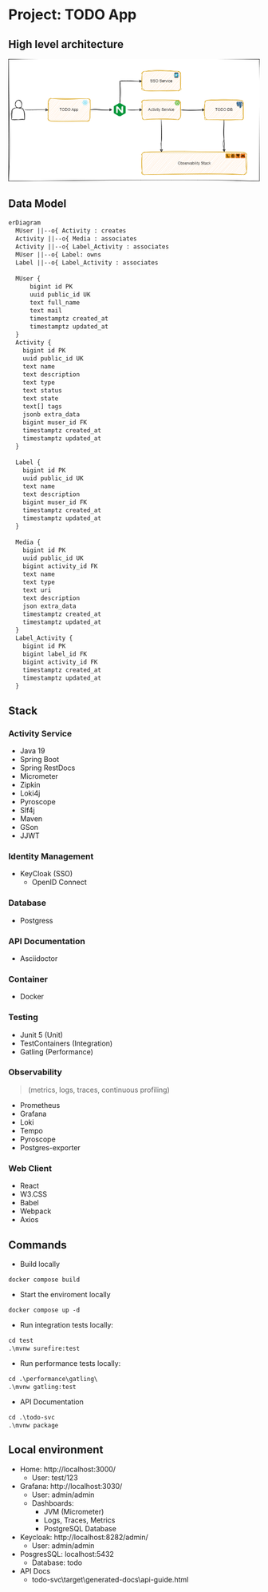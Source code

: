# Project: TODO App

## High level architecture
![Alt](docs/arch.drawio.png)

## Data Model
```mermaid
erDiagram
  MUser ||--o{ Activity : creates
  Activity ||--o{ Media : associates
  Activity ||--o{ Label_Activity : associates
  MUser ||--o{ Label: owns
  Label ||--o{ Label_Activity : associates

  MUser {
      bigint id PK
      uuid public_id UK
      text full_name
      text mail
      timestamptz created_at
      timestamptz updated_at
  }
  Activity {
    bigint id PK
    uuid public_id UK
    text name
    text description
    text type
    text status
    text state
    text[] tags
    jsonb extra_data
    bigint muser_id FK
    timestamptz created_at
    timestamptz updated_at
  }
  
  Label {
    bigint id PK
    uuid public_id UK
    text name
    text description
    bigint muser_id FK
    timestamptz created_at
    timestamptz updated_at
  }

  Media {
    bigint id PK
    uuid public_id UK
    bigint activity_id FK
    text name
    text type
    text uri
    text description
    json extra_data
    timestamptz created_at
    timestamptz updated_at
  }
  Label_Activity {
    bigint id PK
    bigint label_id FK
    bigint activity_id FK
    timestamptz created_at
    timestamptz updated_at
  }
```

## Stack

### Activity Service
* Java 19
* Spring Boot
* Spring RestDocs
* Micrometer
* Zipkin
* Loki4j
* Pyroscope
* Slf4j 
* Maven
* GSon
* JJWT


### Identity Management
* KeyCloak (SSO)
  * OpenID Connect

### Database
* Postgress

### API Documentation
* Asciidoctor

### Container
* Docker

### Testing
* Junit 5 (Unit)
* TestContainers (Integration) 
* Gatling (Performance)

### Observability
> (metrics, logs, traces, continuous profiling)
* Prometheus
* Grafana 
* Loki  
* Tempo 
* Pyroscope
* Postgres-exporter

### Web Client
* React
* W3.CSS
* Babel
* Webpack
* Axios

## Commands

* Build locally
```
docker compose build
```

* Start the enviroment locally

```
docker compose up -d
```

* Run integration tests locally:

```
cd test
.\mvnw surefire:test
```

* Run performance tests locally:

```
cd .\performance\gatling\
.\mvnw gatling:test 
```

* API Documentation
```
cd .\todo-svc
.\mvnw package
```

## Local environment

* Home: http://localhost:3000/ 
  * User: test/123
* Grafana: http://localhost:3030/
  * User: admin/admin
  * Dashboards:
    * JVM (Micrometer)
    * Logs, Traces, Metrics
    * PostgreSQL Database
* Keycloak: http://localhost:8282/admin/
  * User: admin/admin
* PosgresSQL: localhost:5432
  * Database: todo
* API Docs
  * todo-svc\target\generated-docs\api-guide.html